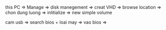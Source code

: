 this PC => Manage => disk manegement => creat VHD
 => browse location => chon dung luong 
=> inlitialize => new simple volume  

cam usb => search bios + loai may => vao bios
=> 
